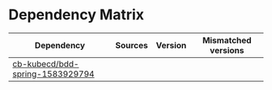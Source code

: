 # Dependency Matrix

Dependency | Sources | Version | Mismatched versions
---------- | ------- | ------- | -------------------
[cb-kubecd/bdd-spring-1583929794](https://github.com/cb-kubecd/bdd-spring-1583929794.git) |  | []() | 
